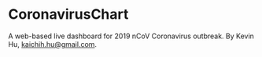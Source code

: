 # CoronavirusChart

A web-based live dashboard for 2019 nCoV Coronavirus outbreak. By Kevin Hu, kaichih.hu@gmail.com. 
